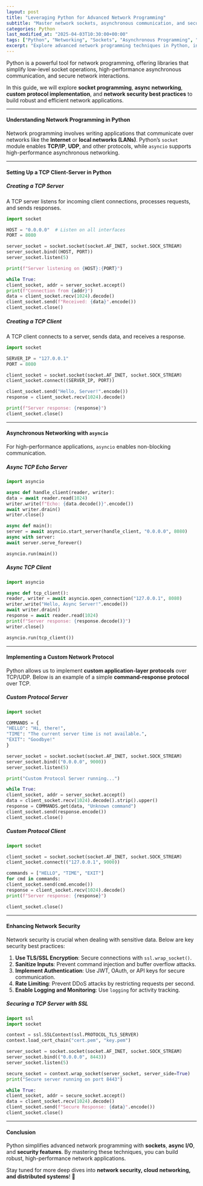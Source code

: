 ```yaml
---
layout: post
title: "Leveraging Python for Advanced Network Programming"
subtitle: "Master network sockets, asynchronous communication, and security with Python"
categories: Python
last_modified_at: "2025-04-03T10:30:00+00:00"
tags: ["Python", "Networking", "Sockets", "Asynchronous Programming", "Security", "Network Protocols"]
excerpt: "Explore advanced network programming techniques in Python, including socket programming, asynchronous communication, and network security best practices."
---
```

Python is a powerful tool for network programming, offering libraries that simplify low-level socket operations, high-performance asynchronous communication, and secure network interactions.

In this guide, we will explore **socket programming**, **async networking**, **custom protocol implementation**, and **network security best practices** to build robust and efficient network applications.

---

#### Understanding Network Programming in Python

Network programming involves writing applications that communicate over networks like the **Internet** or **local networks (LANs)**. Python’s `socket` module enables **TCP/IP**, **UDP**, and other protocols, while `asyncio` supports high-performance asynchronous networking.

---

#### Setting Up a TCP Client-Server in Python

##### Creating a TCP Server

A TCP server listens for incoming client connections, processes requests, and sends responses.

```python  
import socket

HOST = "0.0.0.0"  # Listen on all interfaces  
PORT = 8080

server_socket = socket.socket(socket.AF_INET, socket.SOCK_STREAM)  
server_socket.bind((HOST, PORT))  
server_socket.listen(5)

print(f"Server listening on {HOST}:{PORT}")

while True:  
client_socket, addr = server_socket.accept()  
print(f"Connection from {addr}")  
data = client_socket.recv(1024).decode()  
client_socket.send(f"Received: {data}".encode())  
client_socket.close()  
```

##### Creating a TCP Client

A TCP client connects to a server, sends data, and receives a response.

```python  
import socket

SERVER_IP = "127.0.0.1"  
PORT = 8080

client_socket = socket.socket(socket.AF_INET, socket.SOCK_STREAM)  
client_socket.connect((SERVER_IP, PORT))

client_socket.send("Hello, Server!".encode())  
response = client_socket.recv(1024).decode()

print(f"Server response: {response}")  
client_socket.close()  
```

---

#### Asynchronous Networking with `asyncio`

For high-performance applications, `asyncio` enables non-blocking communication.

##### Async TCP Echo Server

```python  
import asyncio

async def handle_client(reader, writer):  
data = await reader.read(1024)  
writer.write(f"Echo: {data.decode()}".encode())  
await writer.drain()  
writer.close()

async def main():  
server = await asyncio.start_server(handle_client, "0.0.0.0", 8080)  
async with server:  
await server.serve_forever()

asyncio.run(main())  
```

##### Async TCP Client

```python  
import asyncio

async def tcp_client():  
reader, writer = await asyncio.open_connection("127.0.0.1", 8080)  
writer.write("Hello, Async Server!".encode())  
await writer.drain()  
response = await reader.read(1024)  
print(f"Server response: {response.decode()}")  
writer.close()

asyncio.run(tcp_client())  
```

---

#### Implementing a Custom Network Protocol

Python allows us to implement **custom application-layer protocols** over TCP/UDP. Below is an example of a simple **command-response protocol** over TCP.

##### Custom Protocol Server

```python  
import socket

COMMANDS = {  
"HELLO": "Hi, there!",  
"TIME": "The current server time is not available.",  
"EXIT": "Goodbye!"  
}

server_socket = socket.socket(socket.AF_INET, socket.SOCK_STREAM)  
server_socket.bind(("0.0.0.0", 9000))  
server_socket.listen(5)

print("Custom Protocol Server running...")

while True:  
client_socket, addr = server_socket.accept()  
data = client_socket.recv(1024).decode().strip().upper()  
response = COMMANDS.get(data, "Unknown command")  
client_socket.send(response.encode())  
client_socket.close()  
```

##### Custom Protocol Client

```python  
import socket

client_socket = socket.socket(socket.AF_INET, socket.SOCK_STREAM)  
client_socket.connect(("127.0.0.1", 9000))

commands = ["HELLO", "TIME", "EXIT"]  
for cmd in commands:  
client_socket.send(cmd.encode())  
response = client_socket.recv(1024).decode()  
print(f"Server response: {response}")

client_socket.close()  
```

---

#### Enhancing Network Security

Network security is crucial when dealing with sensitive data. Below are key security best practices:

1. **Use TLS/SSL Encryption**: Secure connections with `ssl.wrap_socket()`.
2. **Sanitize Inputs**: Prevent command injection and buffer overflow attacks.
3. **Implement Authentication**: Use JWT, OAuth, or API keys for secure communication.
4. **Rate Limiting**: Prevent DDoS attacks by restricting requests per second.
5. **Enable Logging and Monitoring**: Use `logging` for activity tracking.

##### Securing a TCP Server with SSL

```python  
import ssl  
import socket

context = ssl.SSLContext(ssl.PROTOCOL_TLS_SERVER)  
context.load_cert_chain("cert.pem", "key.pem")

server_socket = socket.socket(socket.AF_INET, socket.SOCK_STREAM)  
server_socket.bind(("0.0.0.0", 8443))  
server_socket.listen(5)

secure_socket = context.wrap_socket(server_socket, server_side=True)  
print("Secure server running on port 8443")

while True:  
client_socket, addr = secure_socket.accept()  
data = client_socket.recv(1024).decode()  
client_socket.send(f"Secure Response: {data}".encode())  
client_socket.close()  
```

---

#### Conclusion

Python simplifies advanced network programming with **sockets**, **async I/O**, and **security features**. By mastering these techniques, you can build robust, high-performance network applications.

Stay tuned for more deep dives into **network security, cloud networking, and distributed systems**! 🚀  
